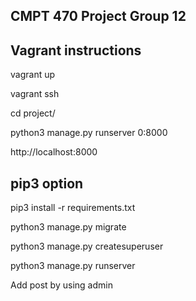CMPT 470 Project Group 12
-------------------------


Vagrant instructions
-------------------------

vagrant up

vagrant ssh

cd project/

python3 manage.py runserver 0:8000

http://localhost:8000

pip3 option
-------------------------
pip3 install -r requirements.txt

python3 manage.py migrate

python3 manage.py createsuperuser

python3 manage.py runserver

Add post by using admin